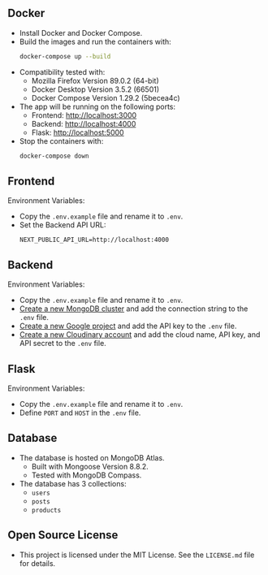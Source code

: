 ## Docker

- Install Docker and Docker Compose.
- Build the images and run the containers with:
    ```sh
    docker-compose up --build
    ```
- Compatibility tested with:
    - Mozilla Firefox Version 89.0.2 (64-bit)
    - Docker Desktop Version 3.5.2 (66501)
    - Docker Compose Version 1.29.2 (5becea4c)
- The app will be running on the following ports:
    - Frontend: [http://localhost:3000](http://localhost:3000)
    - Backend: [http://localhost:4000](http://localhost:4000)
    - Flask: [http://localhost:5000](http://localhost:5000)
- Stop the containers with:
    ```sh
    docker-compose down
    ```

## Frontend

Environment Variables:
- Copy the `.env.example` file and rename it to `.env`.
- Set the Backend API URL:
    ```env
    NEXT_PUBLIC_API_URL=http://localhost:4000
    ```

## Backend

Environment Variables:
- Copy the `.env.example` file and rename it to `.env`.
- [Create a new MongoDB cluster](https://www.mongodb.com/) and add the connection string to the `.env` file.
- [Create a new Google project](https://ai.google.dev/gemini-api/docs/api-key) and add the API key to the `.env` file.
- [Create a new Cloudinary account](https://cloudinary.com/) and add the cloud name, API key, and API secret to the `.env` file.

## Flask

Environment Variables:
- Copy the `.env.example` file and rename it to `.env`.
- Define `PORT` and `HOST` in the `.env` file.

## Database

- The database is hosted on MongoDB Atlas.
    - Built with Mongoose Version 8.8.2.
    - Tested with MongoDB Compass.
- The database has 3 collections:
    - `users`
    - `posts`
    - `products`

## Open Source License

- This project is licensed under the MIT License. See the `LICENSE.md` file for details.